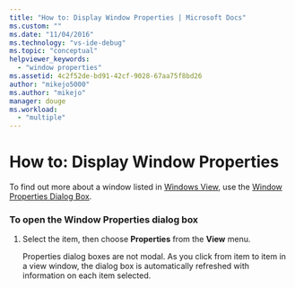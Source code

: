 ```yaml
---
title: "How to: Display Window Properties | Microsoft Docs"
ms.custom: ""
ms.date: "11/04/2016"
ms.technology: "vs-ide-debug"
ms.topic: "conceptual"
helpviewer_keywords: 
  - "window properties"
ms.assetid: 4c2f52de-bd91-42cf-9028-67aa75f8bd26
author: "mikejo5000"
ms.author: "mikejo"
manager: douge
ms.workload: 
  - "multiple"
---
```

# How to: Display Window Properties
To find out more about a window listed in [Windows View](../debugger/windows-view.md), use the [Window Properties Dialog Box](../debugger/window-properties-dialog-box.md).  
  
### To open the Window Properties dialog box  
  
1. Select the item, then choose **Properties** from the **View** menu.  
  
   Properties dialog boxes are not modal. As you click from item to item in a view window, the dialog box is automatically refreshed with information on each item selected.